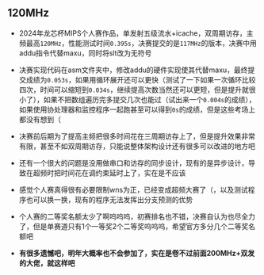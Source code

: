 120MHz
----------------

+ 2024年龙芯杯MIPS个人赛作品，单发射五级流水+icache，双周期访存，主频最高`120MHz`，性能测试时间`0.395s`，决赛提交的是`117MHz`的版本，决赛中用addu指令代替maxu，同时将slt改为无符号

+ 决赛实现代码在asm文件夹中，修改addu的硬件实现使其代替maxu，最终提交成绩为`0.053s`，如果用循环展开还可以更快（测试了一下如果一次循环比较四次，时间可以缩短到`0.034s`，继续提高次数当然还可以更短，但是提升就很小了），如果不把数组遍历完多提交几次也能过（试出来一个`0.004s`的成绩），如果使用协处理器和监控程序一起跑甚至可以得到`0s`的成绩，但是这些考场上都没有想到（

+ 决赛前后期为了提高主频把很多时间花在三周期访存上了，但是提升效果非常有限，甚至不如双周期访存，只能说整体架构设计还有很多可以改进的地方吧

+ 还有一个很大的问题是没用做串口和访存的同步设计，现有的是异步设计，导致在超频时把时间花在调约束延时上了，实在是不应该

+ 感觉个人赛真得很有必要限制wns为正，已经变成超频大赛了（，以及测试程序也可以换一换，现有的程序无法发挥出分支预测的优势

+ 个人赛的二等奖名额太少了啊呜呜呜，初赛排名也不错，决赛自认为也尽全力了，但是单赛道只有1个一等奖2个二等奖呜呜呜，希望官方多分几个二等奖名额吧

+ **有很多遗憾吧，明年大概率也不会参加了，实在是卷不过前面200MHz+双发的大佬，就这样吧**
